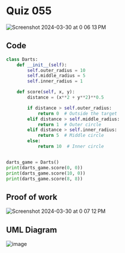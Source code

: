 # Quiz 055
<img width="max" alt="Screenshot 2024-03-30 at 0 06 13 PM" src="https://github.com/hasmhib/unit3-2024/assets/142870448/4963c1d8-45fa-40a6-9aa1-2185a95830f5">

## Code

```py
class Darts:
    def __init__(self):
        self.outer_radius = 10
        self.middle_radius = 5
        self.inner_radius = 1

    def score(self, x, y):
        distance = (x**2 + y**2)**0.5

        if distance > self.outer_radius:
            return 0  # Outside the target
        elif distance > self.middle_radius:
            return 1  # Outer circle
        elif distance > self.inner_radius:
            return 5  # Middle circle
        else:
            return 10  # Inner circle


darts_game = Darts()
print(darts_game.score(0, 0))
print(darts_game.score(10, 0))
print(darts_game.score(8, 8)) 
```

## Proof of work
<img width="max" alt="Screenshot 2024-03-30 at 0 07 12 PM" src="https://github.com/hasmhib/unit3-2024/assets/142870448/c605cd8b-fcf7-44fe-a759-302f3241f035">

## UML Diagram
![image](https://github.com/hasmhib/unit3-2024/assets/142870448/246adc48-5fbd-478b-87bd-08fd344c1f94)

